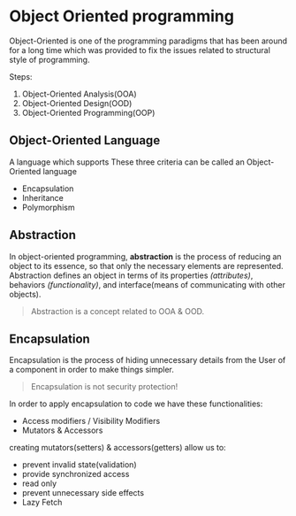 # Object Oriented programming

Object-Oriented is one of the programming paradigms that has been around for a long time which was provided to fix the
issues related to structural style of programming.

Steps:

1. Object-Oriented Analysis(OOA)
2. Object-Oriented Design(OOD)
3. Object-Oriented Programming(OOP)

## Object-Oriented Language

A language which supports These three criteria can be called an Object-Oriented language

* Encapsulation
* Inheritance
* Polymorphism

## Abstraction

In object-oriented programming, **abstraction** is the process of reducing an object to its essence, so that only the
necessary elements are represented. Abstraction defines an object in terms of its properties _(attributes)_,
behaviors _(functionality)_, and interface(means of communicating with other objects).

> Abstraction is a concept related to OOA & OOD.

## Encapsulation

Encapsulation is the process of hiding unnecessary details from the User of a component in order to make things simpler.

> Encapsulation is not security protection!

In order to apply encapsulation to code we have these functionalities:

* Access modifiers / Visibility Modifiers
* Mutators & Accessors

creating mutators(setters) & accessors(getters) allow us to:

* prevent invalid state(validation)
* provide synchronized access
* read only
* prevent unnecessary side effects
* Lazy Fetch